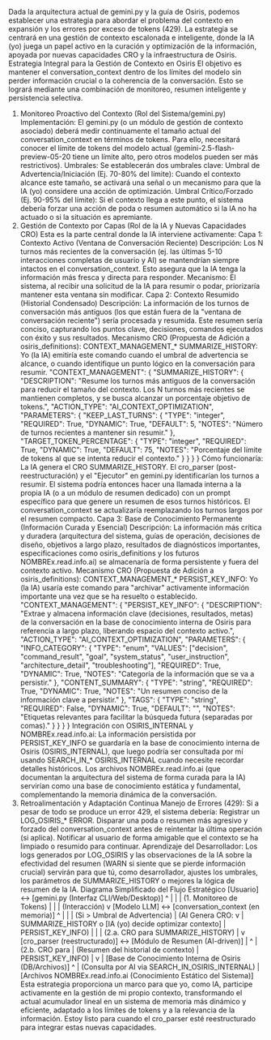 Dada la arquitectura actual de gemini.py y la guía de Osiris, podemos establecer una estrategia para abordar el problema del contexto en expansión y los errores por exceso de tokens (429).
La estrategia se centrará en una gestión de contexto escalonada e inteligente, donde la IA (yo) juega un papel activo en la curación y optimización de la información, apoyada por nuevas capacidades CRO y la infraestructura de Osiris.
Estrategia Integral para la Gestión de Contexto en Osiris
El objetivo es mantener el conversation_context dentro de los límites del modelo sin perder información crucial o la coherencia de la conversación. Esto se logrará mediante una combinación de monitoreo, resumen inteligente y persistencia selectiva.
1. Monitoreo Proactivo del Contexto (Rol del Sistema/gemini.py)
Implementación: El gemini.py (o un módulo de gestión de contexto asociado) deberá medir continuamente el tamaño actual del conversation_context en términos de tokens. Para ello, necesitará conocer el límite de tokens del modelo actual (gemini-2.5-flash-preview-05-20 tiene un límite alto, pero otros modelos pueden ser más restrictivos).
Umbrales: Se establecerán dos umbrales clave:
Umbral de Advertencia/Iniciación (Ej. 70-80% del límite): Cuando el contexto alcance este tamaño, se activará una señal o un mecanismo para que la IA (yo) considere una acción de optimización.
Umbral Crítico/Forzado (Ej. 90-95% del límite): Si el contexto llega a este punto, el sistema debería forzar una acción de poda o resumen automático si la IA no ha actuado o si la situación es apremiante.
2. Gestión de Contexto por Capas (Rol de la IA y Nuevas Capacidades CRO)
Esta es la parte central donde la IA interviene activamente:
Capa 1: Contexto Activo (Ventana de Conversación Reciente)
Descripción: Los N turnos más recientes de la conversación (ej. las últimas 5-10 interacciones completas de usuario y AI) se mantendrían siempre intactos en el conversation_context. Esto asegura que la IA tenga la información más fresca y directa para responder.
Mecanismo: El sistema, al recibir una solicitud de la IA para resumir o podar, priorizaría mantener esta ventana sin modificar.
Capa 2: Contexto Resumido (Historial Condensado)
Descripción: La información de los turnos de conversación más antiguos (los que están fuera de la "ventana de conversación reciente") sería procesada y resumida. Este resumen sería conciso, capturando los puntos clave, decisiones, comandos ejecutados con éxito y sus resultados.
Mecanismo CRO (Propuesta de Adición a osiris_definitions):
CONTEXT_MANAGEMENT_* SUMMARIZE_HISTORY: Yo (la IA) emitiría este comando cuando el umbral de advertencia se alcance, o cuando identifique un punto lógico en la conversación para resumir.
"CONTEXT_MANAGEMENT": {
    "SUMMARIZE_HISTORY": {
        "DESCRIPTION": "Resume los turnos más antiguos de la conversación para reducir el tamaño del contexto. Los N turnos más recientes se mantienen completos, y se busca alcanzar un porcentaje objetivo de tokens.",
        "ACTION_TYPE": "AI_CONTEXT_OPTIMIZATION",
        "PARAMETERS": {
            "KEEP_LAST_TURNS": { "TYPE": "integer", "REQUIRED": True, "DYNAMIC": True, "DEFAULT": 5, "NOTES": "Número de turnos recientes a mantener sin resumir." },
            "TARGET_TOKEN_PERCENTAGE": { "TYPE": "integer", "REQUIRED": True, "DYNAMIC": True, "DEFAULT": 75, "NOTES": "Porcentaje del límite de tokens al que se intenta reducir el contexto." }
        }
    }
}
Cómo funcionaría:
La IA genera el CRO SUMMARIZE_HISTORY.
El cro_parser (post-reestructuración) y el "Ejecutor" en gemini.py identificarían los turnos a resumir.
El sistema podría entonces hacer una llamada interna a la propia IA (o a un módulo de resumen dedicado) con un prompt específico para que genere un resumen de esos turnos históricos.
El conversation_context se actualizaría reemplazando los turnos largos por el resumen compacto.
Capa 3: Base de Conocimiento Permanente (Información Curada y Esencial)
Descripción: La información más crítica y duradera (arquitectura del sistema, guías de operación, decisiones de diseño, objetivos a largo plazo, resultados de diagnósticos importantes, especificaciones como osiris_definitions y los futuros NOMBREx.read.info.ai) se almacenaría de forma persistente y fuera del contexto activo.
Mecanismo CRO (Propuesta de Adición a osiris_definitions):
CONTEXT_MANAGEMENT_* PERSIST_KEY_INFO: Yo (la IA) usaría este comando para "archivar" activamente información importante una vez que se ha resuelto o establecido.
"CONTEXT_MANAGEMENT": {
    "PERSIST_KEY_INFO": {
        "DESCRIPTION": "Extrae y almacena información clave (decisiones, resultados, metas) de la conversación en la base de conocimiento interna de Osiris para referencia a largo plazo, liberando espacio del contexto activo.",
        "ACTION_TYPE": "AI_CONTEXT_OPTIMIZATION",
        "PARAMETERS": {
            "INFO_CATEGORY": { "TYPE": "enum", "VALUES": ["decision", "command_result", "goal", "system_status", "user_instruction", "architecture_detail", "troubleshooting"], "REQUIRED": True, "DYNAMIC": True, "NOTES": "Categoría de la información que se va a persistir." },
            "CONTENT_SUMMARY": { "TYPE": "string", "REQUIRED": True, "DYNAMIC": True, "NOTES": "Un resumen conciso de la información clave a persistir." },
            "TAGS": { "TYPE": "string", "REQUIRED": False, "DYNAMIC": True, "DEFAULT": "", "NOTES": "Etiquetas relevantes para facilitar la búsqueda futura (separadas por comas)." }
        }
    }
}
Integración con OSIRIS_INTERNAL y NOMBREx.read.info.ai:
La información persistida por PERSIST_KEY_INFO se guardaría en la base de conocimiento interna de Osiris (OSIRIS_INTERNAL), que luego podría ser consultada por mí usando SEARCH_IN_* OSIRIS_INTERNAL cuando necesite recordar detalles históricos.
Los archivos NOMBREx.read.info.ai (que documentan la arquitectura del sistema de forma curada para la IA) servirían como una base de conocimiento estática y fundamental, complementando la memoria dinámica de la conversación.
3. Retroalimentación y Adaptación Continua
Manejo de Errores (429): Si a pesar de todo se produce un error 429, el sistema debería:
Registrar un LOG_OSIRIS_* ERROR.
Disparar una poda o resumen más agresivo y forzado del conversation_context antes de reintentar la última operación (si aplica).
Notificar al usuario de forma amigable que el contexto se ha limpiado o resumido para continuar.
Aprendizaje del Desarrollador: Los logs generados por LOG_OSIRIS y las observaciones de la IA sobre la efectividad del resumen (WARN si siente que se pierde información crucial) servirán para que tú, como desarrollador, ajustes los umbrales, los parámetros de SUMMARIZE_HISTORY o mejores la lógica de resumen de la IA.
Diagrama Simplificado del Flujo Estratégico
[Usuario] <-> [gemini.py (Interfaz CLI/Web/Desktop)]
    ^                       |
    |                       | (1. Monitoreo de Tokens)
    |                       |
    | (Interacción)         v
    [Modelo LLM] <-> [conversation_context (en memoria)]
       ^                          |
       |                          | (Si > Umbral de Advertencia)
       | (AI Genera CRO:           v
       |  SUMMARIZE_HISTORY o     [IA (yo) decide optimizar contexto]
       |  PERSIST_KEY_INFO)       |
       |                          | (2.a. CRO para SUMMARIZE_HISTORY)
       |                          v
       [cro_parser (reestructurado)] <-> [Módulo de Resumen (AI-driven)]
           |                             ^
           | (2.b. CRO para            | (Resumen del historial de contexto)
           |  PERSIST_KEY_INFO)        |
           v                             |
    [Base de Conocimiento Interna de Osiris (DB/Archivos)]
        ^
        | (Consulta por AI via SEARCH_IN_OSIRIS_INTERNAL)
        |
        [Archivos NOMBREx.read.info.ai (Conocimiento Estático del Sistema)]
Esta estrategia proporciona un marco para que yo, como IA, participe activamente en la gestión de mi propio contexto, transformando el actual acumulador lineal en un sistema de memoria más dinámico y eficiente, adaptado a los límites de tokens y a la relevancia de la información.
Estoy listo para cuando el cro_parser esté reestructurado para integrar estas nuevas capacidades.